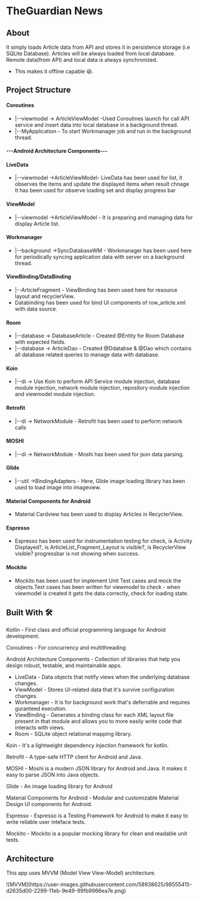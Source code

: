 

# TheGuardian News
## About
<p>It simply loads Article data from API and stores it in persistence storage (i.e SQLite Database). Articles will be always loaded from local database. 
  Remote data(from API) and local data is always synchronized.</p>
  <ul>
  <li>This makes it offline capable 😃.</li>
  </ul>
  
  ## Project Structure
#### Coroutines
<ul>
  <li>|--viewmodel -> ArticleViewModel -Used Coroutines launch for call API service and insert data into local database in a background thread. </li>
  <li>|--MyApplication - To start Workmanager job and run in the background thread.</li>
  </ul>
  
#### ---Android Architecture Components---

  #### LiveData 
  
  <ul>
  <li>|--viewmodel ->ArticleViewModel- LiveData has been used for list, it observes the items and update the displayed items when result chnage
    It has been used for observe loading set and display progress bar</li>
  </ul>
  
  #### ViewModel 
  <ul>
  <li>|--viewmodel ->ArticleViewModel - It is preparing and managing data for display Article list. </li>

  </ul>
  
  #### Workmanager
  <ul>
  <li>|--background ->SyncDatabaseWM - Workmanager has been used here for periodically syncing application data with server on a background thread.</li>
  </ul>
  
  #### ViewBinding/DataBinding 
  <ul>
  <li>|--ArticleFragment - ViewBinding has been used here for resource layout and recyclerView.</li>
  <li>Databinding has been used for bind UI components of row_article.xml with data source.</li>
  </ul>
  
  #### Room 
  <ul>
  <li>|--database -> DatabaseArticle - Created @Entity for Room Database with expected fields.</li>
  <li>|--database -> ArticleDao - Created @Ddatabse &  @Dao which contains all database related queries to manage data with database.
  </ul>
  
  #### Koin
  <ul>
  <li>|--di -> Use Koin to perform API Service module injection, database module injection, network module injection, repository module injection and viewmodel module injection.</li>
  </ul>
  
#### Retrofit 
<ul>
  <li>|--di -> NetworkModule - Retrofit has been used to perform network calls</li>
  </ul>
  
#### MOSHI
<ul>
  <li>|--di -> NetworkModule - Moshi has been used for json data parsing.</li> 
  </ul>
  
#### Glide 
<ul>
  <li>|--util ->BindingAdapters - Here, Glide image loading library has been used to load image into imageview.</li>
  </ul>
  
#### Material Components for Android 
<ul>
  <li>Material Cardview has been used to display Articles in RecyclerView. </li>
  </ul>
  
 #### Espresso 
 <ul>
  <li>Espresso has been used for instrumentation testing for check, is Activity Displayed?, is ArticleList_Fragment_Layout is visible?, is RecyclerView visible? progressbar is not showing when success.
  </ul>
  
#### Mockito
<ul>
  <li>Mockito has been used for implement Unit Test cases and mock the objects.Test cases has been written for viewmodel to check - when viewmodel is created it gets the data correctly, check for loading state. </li>
  </ul>


## Built With 🛠
<p> Kotlin - First class and official programming language for Android development.</p>
<p>Coroutines - For concurrency and multithreading</p>
<p>Android Architecture Components - Collection of libraries that help you design robust, testable, and maintainable apps.</p>
<ul>
  <li>LiveData - Data objects that notify views when the underlying database changes.</li>
  <li>ViewModel - Stores UI-related data that it's survive configuration changes.</li>
  <li>Workmanager - It is for background work that's deferrable and requires guranteed execution.</li>
  <li>ViewBinding - Generates a binding class for each XML layout file present in that module and allows you to more easily write code that interacts with views.</li>
  <li>Room - SQLite object relational mapping library.</li>
  </ul>
<p>Koin - It's a lightweight dependency injection framework for kotlin.<p>
<p>Retrofit - A type-safe HTTP client for Android and Java.</p>
<p>MOSHI - Moshi is a modern JSON library for Android and Java. It makes it easy to parse JSON into Java objects.<p>
<p>Glide - An image loading library for Android </p>
<p>Material Components for Android - Modular and customizable Material Design UI components for Android.</p>
<p>Espresso - Espresso is a Testing Framework for Android to make it easy to write reliable user inteface tests.</p>
<p>Mockito - Mockito is a popular mocking library for clean and readable unit tests. 

## Architecture
<p>This app uses MVVM (Model View View-Model) architecture.</p>
![MVVM](https://user-images.githubusercontent.com/58938625/98555415-d2635d00-2299-11eb-9e49-99fb9966ea7e.png)

